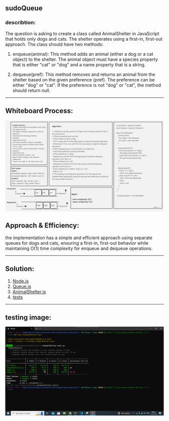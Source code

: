 ## sudoQueue

### describtion: 

The question is asking to create a class called AnimalShelter in JavaScript that holds only dogs and cats. The shelter operates using a first-in, first-out approach. The class should have two methods:

1. enqueue(animal): This method adds an animal (either a dog or a cat object) to the shelter. The animal object must have a species property that is either "cat" or "dog" and a name property that is a string.

2. dequeue(pref): This method removes and returns an animal from the shelter based on the given preference (pref). The preference can be either "dog" or "cat". If the preference is not "dog" or "cat", the method should return null.
___________________________________________________________________________________________________________
## Whiteboard Process:

![image2](./Untitled.jpg)

## Approach & Efficiency:
the implementation has a simple and efficient approach using separate queues for dogs and cats, ensuring a first-in, first-out behavior while maintaining O(1) time complexity for enqueue and dequeue operations.
_________________________________________________________________________________________________________
## Solution:

1. [Node.js](./Node.js)
2. [Queue.js](./Queue.js)
3. [AnimalShelter.js](./AnimalShelter.js)
4. [tests](./AnimalShelter.test.js)

_ _ _
## testing image:
![image1](./tests.png)


